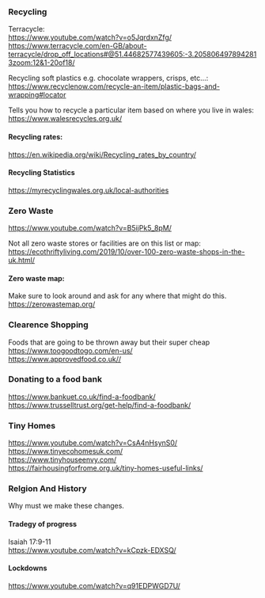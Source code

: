 ### Recycling
Terracycle:<br>
<https://www.youtube.com/watch?v=o5JqrdxnZfg/><br>
<https://www.terracycle.com/en-GB/about-terracycle/drop_off_locations#@51.44682577439605:-3.2058064978942813zoom:12&1-20of18/><br>

Recycling soft plastics e.g. chocolate wrappers, crisps, etc...:
https://www.recyclenow.com/recycle-an-item/plastic-bags-and-wrapping#locator

Tells you how to recycle a particular item based on where you live in wales:<br>
<https://www.walesrecycles.org.uk/><br>

#### Recycling rates:
<https://en.wikipedia.org/wiki/Recycling_rates_by_country/><br>

#### Recycling Statistics
https://myrecyclingwales.org.uk/local-authorities

### Zero Waste
<https://www.youtube.com/watch?v=B5ijPk5_8pM/><br>

Not all zero waste stores or facilities are on this list or map:
<https://ecothriftyliving.com/2019/10/over-100-zero-waste-shops-in-the-uk.html/><br>

#### Zero waste map:
Make sure to look around and ask for any where that might do this.
<https://zerowastemap.org/><br>

### Clearence Shopping
Foods that are going to be thrown away but their super cheap
<https://www.toogoodtogo.com/en-us/><br>
<https://www.approvedfood.co.uk//><br>

### Donating to a food bank
<https://www.bankuet.co.uk/find-a-foodbank/><br>
<https://www.trusselltrust.org/get-help/find-a-foodbank/>

### Tiny Homes
<https://www.youtube.com/watch?v=CsA4nHsynS0/><br>
<https://www.tinyecohomesuk.com/><br>
<https://www.tinyhouseenvy.com/><br>
<https://fairhousingforfrome.org.uk/tiny-homes-useful-links/><br>





### Relgion And History
Why must we make these changes.<br>

#### Tradegy of progress
Isaiah 17:9-11<br>
<https://www.youtube.com/watch?v=kCpzk-EDXSQ/><br>

#### Lockdowns
<https://www.youtube.com/watch?v=q91EDPWGD7U/><br>



